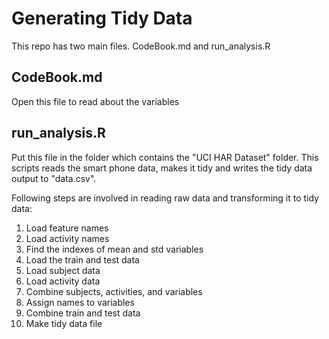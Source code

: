 Generating Tidy Data
====================

This repo has two main files. CodeBook.md and run_analysis.R

## CodeBook.md
Open this file to read about the variables

## run_analysis.R
Put this file in the folder which contains the "UCI HAR Dataset" folder. This scripts reads the smart phone data, makes it tidy and writes the tidy data output to "data.csv". 

Following steps are involved in reading raw data and transforming it to tidy data:
1. Load feature names
2. Load activity names
3. Find the indexes of mean and std variables
4. Load the train and test data
5. Load subject data
6. Load activity data
7. Combine subjects, activities, and variables
8. Assign names to variables
9. Combine train and test data
10. Make tidy data file
